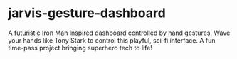 # jarvis-gesture-dashboard
A futuristic Iron Man inspired dashboard controlled by hand gestures. Wave your hands like Tony Stark to control this playful, sci-fi interface. A fun time-pass project bringing superhero tech to life!
